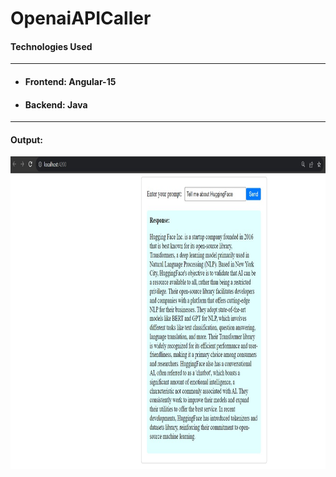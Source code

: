 # OpenaiAPICaller
#### Technologies Used
---
- #### Frontend: Angular-15
- #### Backend: Java
---
#### Output:
<img height="500px" src="./assets/output.jpg" />